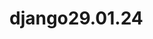 # django29.01.24
<!-- 
django projecti
https://docs.djangoproject.com/en/5.0/intro/tutorial01/ sivustosta aloitetaan projekti
django-admin startproject mysite //tässä mysite projectin nimi 
Aloitetaan tehdä ensimmäinen näkymä 

kysely/views.py¶

from django.http import HttpResponse

def indeksi(request): /Huom! tässä index vaihdettu indeksi
    return HttpResponse("Hello, world. You're at the polls index.") 



Jos haluat kysymyksiä ja vastauksia voidaan käyttää F12 nappi tai Ctrl+Shift+i
 WebDeveloperTools
Network

Näkymä pitää liittää johonkin osoiteeseen 
Luodaan kysely folderin alle file urls.py

kysely/urls.py

from django.urls import path

from . import views

urlpatterns = [
    path("", views.indeksi, name="index"),
]

kysely apps.py:ssa näkyy urls.py, mutta pitää yhdistää sivuston urls.py:n kanssa

sivusto/urls.py

from django.contrib import admin
from django.urls import include, path /Huom! importoidaan include
import kysely.urls /importoitu

urlpatterns = [
    path("kyselyt/", include(kysely.urls)), / Huom! polls vaihdettu kyselyt ja include:n sisällä kysely 
    path("admin/", admin.site.urls),
]

Kun  mennään ositteen http://127.0.0.1:8000/kyselyt pitää lisätä, muista! 

sivusto/settings.py lisätään INSTALLED_APPS => kysely tiedosto

INSTALLED_APPS = [
    'django.contrib.admin',
    'django.contrib.auth',
    'django.contrib.contenttypes',
    'django.contrib.sessions',
    'django.contrib.messages',
    'django.contrib.staticfiles',
    'kysely'
]

Konsolille kirjoitetaan 
python manage.py createsuperuser
Username:admin /itse valitat
Email address: /ei mitään tyhjä
Password:admin
Password(again):
Bypass....[y/N]?: y ja enter

Mennään admin sivulle
Groups /voidaan vaihtaa salasana sekä käyttäjä
Users

Mennään djangon https://docs.djangoproject.com/en/5.0/intro/tutorial02/ sivulle

kysely/models.py¶


from django.db import models


class Kysymys(models.Model):
    teksti = models.CharField(max_length=200)
    julkaisupvm = models.DateTimeField("julkaistu")


class Vaihtoehto(models.Model):
    kysymys = models.ForeignKey(Kysymys, on_delete=models.CASCADE)
    teksti = models.CharField(max_length=200)
    aanet = models.IntegerField(default=0)

Nämät modulit kuvaille mitää tietokantaan pitää tallentaa,käyttänössä tietokantataulu
Jos halutaan katsoa db.sqlite3: ssa VS Extenions paalikoista valitaan SQLite Viewer  

models.py :ssa
class modelit pitää yhdistää ja ForegnKey yhdistetään

kysely/admin.py 

from django.contrib import admin

from .models import Kysymys, Vaihtoehto

admin.site.register(Kysymys)


On mahdollista Vaihtoehtomodelin lisätä kenttä list: kysymys ja teksti
@admin.register(Vaihtoehto)
class VaihtoehtoAdmin(admin.ModelAdmin):
    list_display = ["kysymys", "teksti"]

Vaihdettu TIME_ZONE sekä LANGUAGE_CODE

LANGUAGE_CODE = 'fi'

TIME_ZONE = 'Europe/Helsinki'

Teksti näyttää object:lta, vaihdetaan tekstiksi lisäämällä models.py class:in alle

from django.db import models

class Kysymys(models.Model):
    # ...
    def __str__(self):
        return self.teksti


class Vaihtoehto(models.Model):
    # ...
    def __str__(self):
        return self.teksti

Lisätään näkymiä/vews







-->
